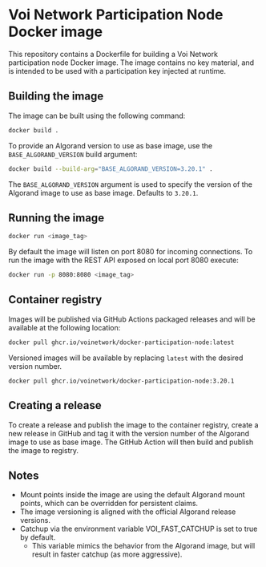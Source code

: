 # Voi Network Participation Node Docker image

This repository contains a Dockerfile for building a Voi Network participation node Docker image.
The image contains no key material, and is intended to be used with a participation key injected at runtime.

## Building the image

The image can be built using the following command:

```bash
docker build .
```

To provide an Algorand version to use as base image, use the `BASE_ALGORAND_VERSION` build argument:
```bash
docker build --build-arg="BASE_ALGORAND_VERSION=3.20.1" .
```

The `BASE_ALGORAND_VERSION` argument is used to specify the version of the Algorand image to use as base image.
Defaults to `3.20.1`.

## Running the image

```bash
docker run <image_tag>
```

By default the image will listen on port 8080 for incoming connections. To run the image with the REST API exposed on 
local port 8080 execute:
```bash
docker run -p 8080:8080 <image_tag>
```

## Container registry
Images will be published via GitHub Actions packaged releases and will be available at the following location:  

```bash
docker pull ghcr.io/voinetwork/docker-participation-node:latest
```

Versioned images will be available by replacing `latest` with the desired version number.
```bash:
docker pull ghcr.io/voinetwork/docker-participation-node:3.20.1
```

## Creating a release
To create a release and publish the image to the container registry, create a new release in GitHub and tag it with the
version number of the Algorand image to use as base image. The GitHub Action will then build and publish the image to
registry.

## Notes

* Mount points inside the image are using the default Algorand mount points, which can be overridden for persistent claims.
* The image versioning is aligned with the official Algorand release versions.
* Catchup via the environment variable VOI_FAST_CATCHUP is set to true by default.
  * This variable mimics the behavior from the Algorand image, but will result in faster catchup (as more aggressive). 